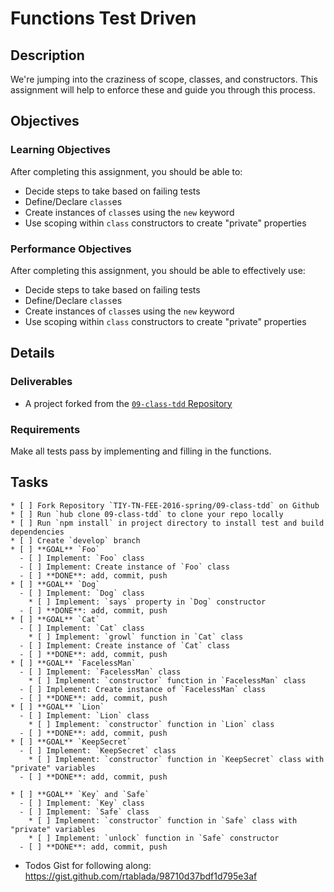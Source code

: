 # Functions Test Driven

## Description

We're jumping into the craziness of scope, classes, and constructors.
This assignment will help to enforce these and guide you through this process.

## Objectives

### Learning Objectives

After completing this assignment, you should be able to:

* Decide steps to take based on failing tests
* Define/Declare `class`es
* Create instances of `class`es using the `new` keyword
* Use scoping within `class` constructors to create "private" properties

### Performance Objectives

After completing this assignment, you should be able to effectively use:

* Decide steps to take based on failing tests
* Define/Declare `class`es
* Create instances of `class`es using the `new` keyword
* Use scoping within `class` constructors to create "private" properties

## Details

### Deliverables

* A project forked from the [`09-class-tdd` Repository](https://github.com/TIY-TN-FEE-2016-spring/09-class-tdd)

### Requirements

Make all tests pass by implementing and filling in the functions.


## Tasks

```
* [ ] Fork Repository `TIY-TN-FEE-2016-spring/09-class-tdd` on Github
* [ ] Run `hub clone 09-class-tdd` to clone your repo locally
* [ ] Run `npm install` in project directory to install test and build dependencies
* [ ] Create `develop` branch
* [ ] **GOAL** `Foo`
  - [ ] Implement: `Foo` class
  - [ ] Implement: Create instance of `Foo` class
  - [ ] **DONE**: add, commit, push
* [ ] **GOAL** `Dog`
  - [ ] Implement: `Dog` class
    * [ ] Implement: `says` property in `Dog` constructor
  - [ ] **DONE**: add, commit, push
* [ ] **GOAL** `Cat`
  - [ ] Implement: `Cat` class
    * [ ] Implement: `growl` function in `Cat` class
  - [ ] Implement: Create instance of `Cat` class
  - [ ] **DONE**: add, commit, push
* [ ] **GOAL** `FacelessMan`
  - [ ] Implement: `FacelessMan` class
    * [ ] Implement: `constructor` function in `FacelessMan` class
  - [ ] Implement: Create instance of `FacelessMan` class
  - [ ] **DONE**: add, commit, push
* [ ] **GOAL** `Lion`
  - [ ] Implement: `Lion` class
    * [ ] Implement: `constructor` function in `Lion` class
  - [ ] **DONE**: add, commit, push
* [ ] **GOAL** `KeepSecret`
  - [ ] Implement: `KeepSecret` class
    * [ ] Implement: `constructor` function in `KeepSecret` class with "private" variables
  - [ ] **DONE**: add, commit, push

* [ ] **GOAL** `Key` and `Safe`
  - [ ] Implement: `Key` class
  - [ ] Implement: `Safe` class
    * [ ] Implement: `constructor` function in `Safe` class with "private" variables
    * [ ] Implement: `unlock` function in `Safe` constructor
  - [ ] **DONE**: add, commit, push
```

* Todos Gist for following along: https://gist.github.com/rtablada/98710d37bdf1d795e3af
